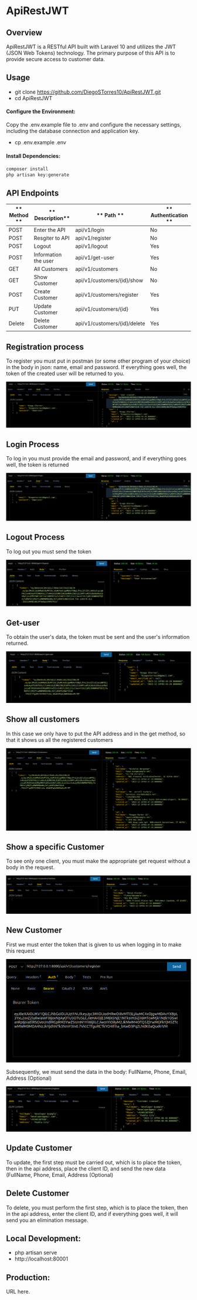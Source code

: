 # ApiRestJWT
## Overview
ApiRestJWT is a RESTful API built with Laravel 10 and utilizes the JWT (JSON Web Tokens) technology. The primary purpose of this API is to provide secure access to customer data.

## Usage

- git clone https://github.com/DiegoSTorres10/ApiRestJWT.git
- cd ApiRestJWT

#### Configure the Environment:
Copy the .env.example file to .env and configure the necessary settings, including the database connection and application key.

- cp .env.example .env

#### Install Dependencies:

```
composer install
php artisan key:generate
```


## API Endpoints
| ** Method **  | ** Description**   | ** Path **   |  ** Authentication **   |
| ------------ | ------------ | ------------ | ------------ |
|  POST | Enter the API   | api/v1/login   | No   |
| POST  |  Resgiter to API  | api/v1/register   | No  |
|  POST |  Logout  | api/v1/logout	   | Yes   |
| POST  | Information the user   | api/v1/get-user	   |  Yes  |
| GET   | All Customers  | api/v1/customers  | No  |
|  GET | Show Customer  |  api/v1/customers/{id}/show  | No  |
|  POST |  Create Customer | api/v1/customers/register   | Yes  |
|  PUT | Update Customer   | api/v1/customers/{id}  | Yes   |
| Delete  | Delete Customer   | api/v1/customers/{id}/delete   | Yes   |


## Registration process
To register you must put in postman (or some other program of your choice) in the body in json: name, email and password. If everything goes well, the token of the created user will be returned to you.

[![Register](https://raw.githubusercontent.com/DiegoSTorres10/ApiRestJWT/main/public/images/Register.png "Register")](https://raw.githubusercontent.com/DiegoSTorres10/ApiRestJWT/main/public/images/Register.png "Register")

## Login Process
To log in you must provide the email and password, and if everything goes well, the token is returned

[![Login](https://raw.githubusercontent.com/DiegoSTorres10/ApiRestJWT/main/public/images/Login.png "Login")](https://raw.githubusercontent.com/DiegoSTorres10/ApiRestJWT/main/public/images/Login.png "Login")

## Logout Process
To log out you must send the token

[![Logout](https://raw.githubusercontent.com/DiegoSTorres10/ApiRestJWT/main/public/images/Logout.png "Logout")](https://raw.githubusercontent.com/DiegoSTorres10/ApiRestJWT/main/public/images/Logout.png "Logout")

## Get-user
To obtain the user's data, the token must be sent and the user's information returned.

[![get-user](https://raw.githubusercontent.com/DiegoSTorres10/ApiRestJWT/main/public/images/Get-user.png "get-user")](https://raw.githubusercontent.com/DiegoSTorres10/ApiRestJWT/main/public/images/Get-user.png "get-user")

## Show all customers
In this case we only have to put the API address and in the get method, so that it shows us all the registered customers

[![Show all customers](https://raw.githubusercontent.com/DiegoSTorres10/ApiRestJWT/main/public/images/Customers.png "Show all customers")](https://raw.githubusercontent.com/DiegoSTorres10/ApiRestJWT/main/public/images/Customers.png "Show all customers")

## Show a specific Customer 
To see only one client, you must make the appropriate get request without a body in the request.

[![ShowCusotmer](https://raw.githubusercontent.com/DiegoSTorres10/ApiRestJWT/main/public/images/ShowCustomer.png "ShowCusotmer")](https://raw.githubusercontent.com/DiegoSTorres10/ApiRestJWT/main/public/images/ShowCustomer.png "ShowCusotmer")


## New Customer
First we must enter the token that is given to us when logging in to make this request

[![Parte1Register](https://raw.githubusercontent.com/DiegoSTorres10/ApiRestJWT/main/public/images/Part1RegisterCustomer.png "Parte1Register")](https://raw.githubusercontent.com/DiegoSTorres10/ApiRestJWT/main/public/images/Part1RegisterCustomer.png "Parte1Register")

Subsequently, we must send the data in the body: FullName, Phone, Email, Address (Optional)

[![Parte2Register](https://raw.githubusercontent.com/DiegoSTorres10/ApiRestJWT/main/public/images/Part2RegisterCustomer.png "Parte2Register")](https://raw.githubusercontent.com/DiegoSTorres10/ApiRestJWT/main/public/images/Part2RegisterCustomer.png "Parte2Register")

## Update Customer
To update, the first step must be carried out, which is to place the token, then in the api address, place the client ID, and send the new data (FullName, Phone, Email, Address (Optional)


## Delete Customer
To delete, you must perform the first step, which is to place the token, then in the api address, enter the client ID, and if everything goes well, it will send you an elimination message.

## Local Development:
- php artisan serve
- http://localhost:80001


## Production:
 URL here.